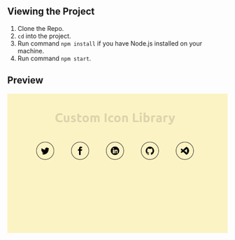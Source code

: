 ## Viewing the Project

1. Clone the Repo.
2. `cd` into the project.
3. Run command `npm install` if you have Node.js installed on your machine.
4. Run command `npm start`.

## Preview

![Custom Icon Library in React](public/images/finalclick.png)
